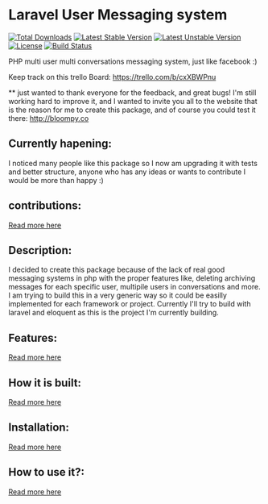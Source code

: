 Laravel User Messaging system
===============================

[![Total Downloads](https://poser.pugx.org/tzookb/tbmsg/downloads.svg)](https://packagist.org/packages/tzookb/tbmsg)
[![Latest Stable Version](https://poser.pugx.org/tzookb/tbmsg/v/stable.svg)](https://packagist.org/packages/tzookb/tbmsg)
[![Latest Unstable Version](https://poser.pugx.org/tzookb/tbmsg/v/unstable.svg)](https://packagist.org/packages/tzookb/tbmsg)
[![License](https://poser.pugx.org/tzookb/tbmsg/license.svg)](https://packagist.org/packages/tzookb/tbmsg)
[![Build Status](https://travis-ci.org/tzookb/tbmsg.svg?branch=master)](https://travis-ci.org/tzookb/tbmsg)


PHP multi user multi conversations messaging system, just like facebook :)

Keep track on this trello Board: https://trello.com/b/cxXBWPnu
 
 
** just wanted to thank everyone for the feedback, and great bugs!
I'm still working hard to improve it, and I wanted to invite you all to the website that is the reason for me to create this package, and of course you could test it there:  http://bloompy.co

Currently hapening:
----------------
I noticed many people like this package so I now am upgrading it with tests and better structure, anyone who has any ideas or wants to contribute I would be more than happy :)

contributions:
----------------
[Read more here](docs/contribute.md)

Description:
----------------

I decided to create this package because of the lack of real good messaging systems in php with the proper features like, deleting archiving messages for each specific user, multipile users in conversations and more.
I am trying to build this in a very generic way so it could be easilly implemented for each framework or project. Currently I'll try to build with laravel and eloquent as this is the project I'm currently building.

Features:
---------
[Read more here](docs/features.md)

How it is built:
----------------

[Read more here](docs/how_it_is_built.md)


Installation:
----------------

[Read more here](docs/install.md)

How to use it?:
----------------

[Read more here](docs/how_to.md)
